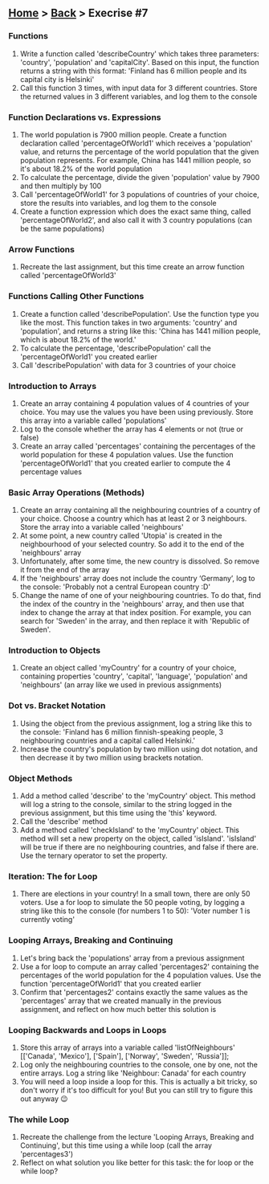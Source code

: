 ## [Home](../../../README.md) > [Back](../lesson.md) > Execrise #7

### Functions

1. Write a function called 'describeCountry' which takes three parameters: 'country', 'population' and 'capitalCity'. Based on this input, the function returns a string with this format: 'Finland has 6 million people and its capital city is Helsinki'
2. Call this function 3 times, with input data for 3 different countries. Store the returned values in 3 different variables, and log them to the console

### Function Declarations vs. Expressions

1. The world population is 7900 million people. Create a function declaration called 'percentageOfWorld1' which receives a 'population' value, and returns the percentage of the world population that the given population represents. For example, China has 1441 million people, so it's about 18.2% of the world population
2. To calculate the percentage, divide the given 'population' value by 7900 and then multiply by 100
3. Call 'percentageOfWorld1' for 3 populations of countries of your choice, store the results into variables, and log them to the console
4. Create a function expression which does the exact same thing, called 'percentageOfWorld2', and also call it with 3 country populations (can be the same populations)

### Arrow Functions

1. Recreate the last assignment, but this time create an arrow function called 'percentageOfWorld3'

### Functions Calling Other Functions

1. Create a function called 'describePopulation'. Use the function type you like the most. This function takes in two arguments: 'country' and 'population', and returns a string like this: 'China has 1441 million people, which is about 18.2% of the world.'
2. To calculate the percentage, 'describePopulation' call the 'percentageOfWorld1' you created earlier
3. Call 'describePopulation' with data for 3 countries of your choice

### Introduction to Arrays

1. Create an array containing 4 population values of 4 countries of your choice. You may use the values you have been using previously. Store this array into a variable called 'populations'
2. Log to the console whether the array has 4 elements or not (true or false)
3. Create an array called 'percentages' containing the percentages of the world population for these 4 population values. Use the function 'percentageOfWorld1' that you created earlier to compute the 4 percentage values

### Basic Array Operations (Methods)

1. Create an array containing all the neighbouring countries of a country of your choice. Choose a country which has at least 2 or 3 neighbours. Store the array into a variable called 'neighbours'
2. At some point, a new country called 'Utopia' is created in the neighbourhood of your selected country. So add it to the end of the 'neighbours' array
3. Unfortunately, after some time, the new country is dissolved. So remove it from the end of the array
4. If the 'neighbours' array does not include the country ‘Germany’, log to the console: 'Probably not a central European country :D'
5. Change the name of one of your neighbouring countries. To do that, find the index of the country in the 'neighbours' array, and then use that index to change the array at that index position. For example, you can search for 'Sweden' in the array, and then replace it with 'Republic of Sweden'.

### Introduction to Objects

1. Create an object called 'myCountry' for a country of your choice, containing properties 'country', 'capital', 'language', 'population' and 'neighbours' (an array like we used in previous assignments)

### Dot vs. Bracket Notation

1. Using the object from the previous assignment, log a string like this to the console: 'Finland has 6 million finnish-speaking people, 3 neighbouring countries and a capital called Helsinki.'
2. Increase the country's population by two million using dot notation, and then decrease it by two million using brackets notation.

### Object Methods

1. Add a method called 'describe' to the 'myCountry' object. This method will log a string to the console, similar to the string logged in the previous assignment, but this time using the 'this' keyword.
2. Call the 'describe' method
3. Add a method called 'checkIsland' to the 'myCountry' object. This method will set a new property on the object, called 'isIsland'. 'isIsland' will be true if there are no neighbouring countries, and false if there are. Use the ternary operator to set the property.

### Iteration: The for Loop

1. There are elections in your country! In a small town, there are only 50 voters. Use a for loop to simulate the 50 people voting, by logging a string like this to the console (for numbers 1 to 50): 'Voter number 1 is currently voting'

### Looping Arrays, Breaking and Continuing

1. Let's bring back the 'populations' array from a previous assignment
2. Use a for loop to compute an array called 'percentages2' containing the percentages of the world population for the 4 population values. Use the function 'percentageOfWorld1' that you created earlier
3. Confirm that 'percentages2' contains exactly the same values as the 'percentages' array that we created manually in the previous assignment, and reflect on how much better this solution is

### Looping Backwards and Loops in Loops

1. Store this array of arrays into a variable called 'listOfNeighbours' [['Canada', 'Mexico'], ['Spain'], ['Norway', 'Sweden',
'Russia']];
2. Log only the neighbouring countries to the console, one by one, not the entire arrays. Log a string like 'Neighbour: Canada' for each country
3. You will need a loop inside a loop for this. This is actually a bit tricky, so don't worry if it's too difficult for you! But you can still try to figure this out anyway 😉

### The while Loop

1. Recreate the challenge from the lecture 'Looping Arrays, Breaking and Continuing', but this time using a while loop (call the array 'percentages3')
2. Reflect on what solution you like better for this task: the for loop or the while loop?
